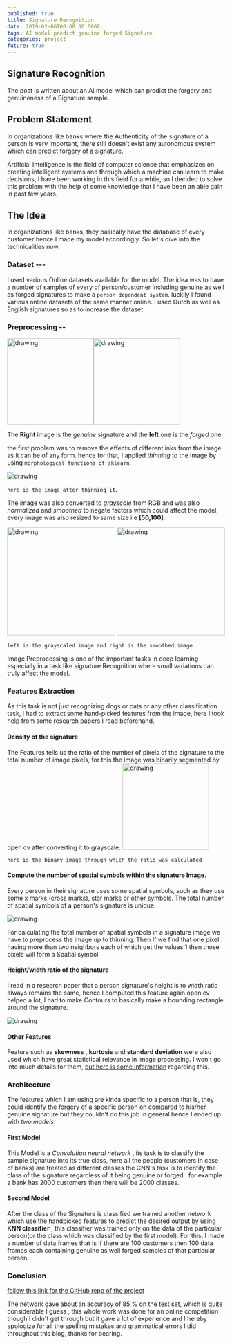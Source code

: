 ```yaml
---
published: true
title: Signature Recognition
date: 2019-02-06T00:00:00.000Z
tags: AI model predict genuine forged Signature
categories: project
future: true
---
```

## Signature Recognition
The post is written about an AI model which can predict the forgery and genuineness of a Signature sample. <br>

## Problem Statement
In organizations like banks where the Authenticity of the signature of a person is very important, there still doesn't exist any autonomous system which can predict forgery of a signature.

Artificial Intelligence is the field of computer science that emphasizes on creating intelligent systems and through which
a machine can learn to make decisions, I have been working in this field for a while, so I decided to solve this problem with the help of some knowledge that I have been an able gain in past few years.

## The Idea

In organizations like banks, they basically have the database of every customer hence I made my model accordingly.
So let's dive into the technicalities now.
### Dataset ---
I used various Online datasets available for the model. The idea was to have a number of samples of every of person/customer including genuine as well as forged signatures to make a `person dependent system`.
luckily I found various online datasets of the same manner online. I used Dutch as well as English signatures so as to increase the dataset


### Preprocessing --
<img src="https://i.imgur.com/OUDPlgG.png" alt="drawing" width="200"/><img src="https://i.imgur.com/S6c5Uei.png" alt="drawing" width="200"/>

The **Right** image is the *genuine* signature and the **left** one is the *forged* one.

the first problem was to remove the effects of different inks from the image as it can be of any form.
hence for that, I applied *thinning* to the image by using `morphological functions of sklearn`.

<img src="https://i.imgur.com/uvPZP8T.png" alt="drawing"/>

`here is the image after thinning it`.

The image was also converted to *grayscale* from RGB and was also *normalized* and *smoothed* to negate factors which
could affect the model, every image was also resized to same size i.e **[50,100]**.

<img src="https://i.imgur.com/83rPybZ.png" alt="drawing" width="250"/> <img src="https://i.imgur.com/dgDUceB.png" alt="drawing" width="250"/>

`left is the grayscaled image and right is the smoothed image`

Image Preprocessing is one of the important tasks in deep learning especially in a task like signature
Recognition where small variations can truly affect the model.

### Features Extraction
As this task is not just recognizing dogs or cats or any other classification task, I had to extract
some hand-picked features from the image, here I took help from some research papers I read beforehand.

#### Density of the signature
The Features tells us the ratio of the number of pixels of the signature to the total number of image pixels, for this the image was binarily segmented by open cv after converting it to grayscale.
<img src="https://i.imgur.com/Zf5xkA7.png" alt="drawing" width="200"/>

`here is the binary image through which the ratio was calculated`
#### Compute the number of spatial symbols within the signature Image.


Every person in their signature uses some spatial symbols, such as they use some x marks (cross marks), star marks or
other symbols. The total number of spatial symbols of a person's signature is unique.


<img src="https://i.imgur.com/sLraabm.png" alt="drawing"/> <br>

For calculating the total number of spatial symbols in a signature image we have to preprocess the image up to thinning. Then If we find that one pixel having
more than two neighbors each of which get the values 1 then those pixels will form a Spatial symbol <br>

#### Height/width ratio of the signature
I read in a research paper that a person signature's height is to width ratio always remains the same, hence
I computed this feature again open cv helped a lot, I had to make Contours to basically make a bounding rectangle around the signature.

<img src="https://i.imgur.com/OTlwmBc.png" alt="drawing"/> <br>

#### Other Features
Feature such as **skewness** , **kurtosis** and **standard deviation** were also used which have great
statistical relevance in image processing. I won't go into much details for them, [but here is some information](https://dsp.stackexchange.com/questions/30435/what-do-skewness-and-kurtosis-represent) regarding this.

### Architecture
The features which I am using are kinda specific to a person that is, they could identify the forgery of a specific person on compared to his/her genuine signature but they couldn't do this job in general
hence I ended up with *two models*.
#### First Model
This Model is a *Convolution neural network* , its task is to classify the sample signature into its true class, here all the people (customers in case of banks) are treated as different classes the
CNN's task is to identify the class of the signature regardless of it being genuine or forged . for example a bank has 2000 customers then there will be 2000 classes.
#### Second Model
After the class of the Signature is classified we trained another network which use the handpicked features to predict the desired output by using **KNN classifier** , this classifier was trained only on the data of the particular person(or the class which was classified by the first model). For this, I made a number of data frames that is if there are 100 customers then 100 data frames each containing genuine as well forged samples of that particular person.

### Conclusion
[follow this link for the GitHub repo of the project](https://github.com/piyush-98/Signature_Recogntion)<br>

The network gave about an accuracy of 85 % on the test set, which is quite considerable I guess , this whole work was done for an online competition though I didn't get through but it gave a lot of experience and I hereby apologize for all the spelling mistakes and grammatical errors I did throughout this blog, thanks for bearing.
